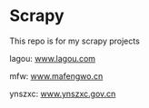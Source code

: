 # Scrapy
This repo is for my scrapy projects

lagou: www.lagou.com

mfw: www.mafengwo.cn

ynszxc: www.ynszxc.gov.cn
